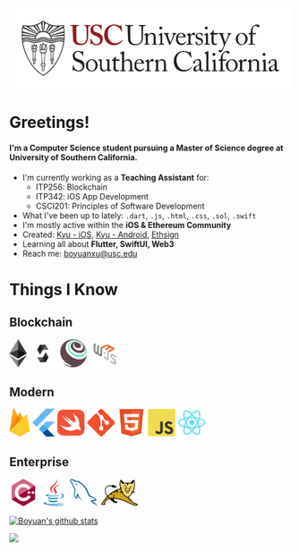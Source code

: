![USC](https://github.com/boyuanx/boyuanx/blob/master/usc1.png?raw=true)

# Greetings!
#### I'm a Computer Science student pursuing a Master of Science degree at University of Southern California.

- I'm currently working as a **Teaching Assistant** for:
  * ITP256: Blockchain
  * ITP342: iOS App Development
  * CSCI201: Principles of Software Development
- What I've been up to lately: `.dart`, `.js`, `.html`, `.css`, `.sol`, `.swift`
- I'm mostly active within the **iOS & Ethereum Community**
- Created: [Kyu - iOS](https://apps.apple.com/us/app/id1520824364), [Kyu - Android](https://play.google.com/store/apps/details?id=hcp.boyuanx.ohelper), [Ethsign](https://github.com/boyuanx/Ethsign)
- Learning all about **Flutter, SwiftUI, Web3**
- Reach me: boyuanxu@usc.edu

# Things I Know
## Blockchain
<img src="https://github.com/boyuanx/boyuanx/blob/master/Ethereum.png" height="50"> <img src="https://raw.githubusercontent.com/boyuanx/boyuanx/c46636153e74bdcd723d3673c615ddcf673caa8a/Solidity.svg" height="50"> <img src="https://raw.githubusercontent.com/boyuanx/boyuanx/c46636153e74bdcd723d3673c615ddcf673caa8a/truffle-logomark.svg" height="50"> <img src="https://github.com/boyuanx/boyuanx/blob/master/web3js.png" height="50">
## Modern
<img src="https://github.com/boyuanx/boyuanx/blob/master/Firebase_Logo_Logomark.png?raw=true" height="50"> <img src="https://raw.githubusercontent.com/boyuanx/boyuanx/ae7271248dd068828acbd38e69048927204f0121/flutter.svg" height="50"> <img src="https://raw.githubusercontent.com/boyuanx/boyuanx/ae7271248dd068828acbd38e69048927204f0121/swift-original.svg" height="50"> <img src="https://raw.githubusercontent.com/boyuanx/boyuanx/ae7271248dd068828acbd38e69048927204f0121/git-original.svg" height="50"> <img src="https://raw.githubusercontent.com/boyuanx/boyuanx/ae7271248dd068828acbd38e69048927204f0121/html5-original.svg" height="50"> <img src="https://raw.githubusercontent.com/boyuanx/boyuanx/ae7271248dd068828acbd38e69048927204f0121/javascript-original.svg" height="50"> <img src="https://raw.githubusercontent.com/boyuanx/boyuanx/ae7271248dd068828acbd38e69048927204f0121/react-original.svg" height="50">
## Enterprise
<img src="https://raw.githubusercontent.com/boyuanx/boyuanx/ae7271248dd068828acbd38e69048927204f0121/cplusplus-original.svg" height="50"> <img src="https://raw.githubusercontent.com/boyuanx/boyuanx/ae7271248dd068828acbd38e69048927204f0121/java-original.svg" height="50"> <img src="https://raw.githubusercontent.com/boyuanx/boyuanx/ae7271248dd068828acbd38e69048927204f0121/mysql-original.svg" height="50"> <img src="https://github.com/boyuanx/boyuanx/blob/master/Tomcat.png?raw=true" height="50">


[![Boyuan's github stats](https://github-readme-stats.vercel.app/api?username=boyuanx)](https://github.com/anuraghazra/github-readme-stats)

![](https://komarev.com/ghpvc/?username=boyuanx)

